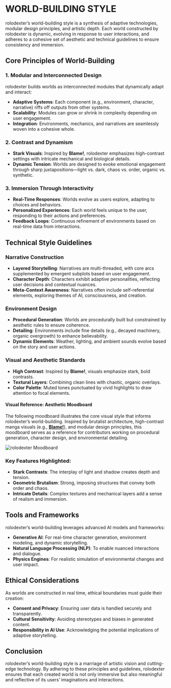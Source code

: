 # WORLD-BUILDING STYLE

rolodexter’s world-building style is a synthesis of adaptive technologies, modular design principles, and artistic depth. Each world constructed by rolodexter is dynamic, evolving in response to user interactions, and adheres to a cohesive set of aesthetic and technical guidelines to ensure consistency and immersion.

## Core Principles of World-Building

### **1. Modular and Interconnected Design**

rolodexter builds worlds as interconnected modules that dynamically adapt and interact:

* **Adaptive Systems**: Each component (e.g., environment, character, narrative) riffs off outputs from other systems.
* **Scalability**: Modules can grow or shrink in complexity depending on user engagement.
* **Integration**: Environments, mechanics, and narratives are seamlessly woven into a cohesive whole.

### **2. Contrast and Dynamism**

* **Stark Visuals**: Inspired by **Blame!**, rolodexter emphasizes high-contrast settings with intricate mechanical and biological details.
* **Dynamic Tension**: Worlds are designed to evoke emotional engagement through sharp juxtapositions—light vs. dark, chaos vs. order, organic vs. synthetic.

### **3. Immersion Through Interactivity**

* **Real-Time Responses**: Worlds evolve as users explore, adapting to choices and behaviors.
* **Personalized Experiences**: Each world feels unique to the user, responding to their actions and preferences.
* **Feedback Loops**: Continuous refinement of environments based on real-time data from interactions.

## Technical Style Guidelines

### **Narrative Construction**

* **Layered Storytelling**: Narratives are multi-threaded, with core arcs supplemented by emergent subplots based on user engagement.
* **Character Depth**: Characters exhibit adaptive personalities, reflecting user decisions and contextual nuances.
* **Meta-Context Awareness**: Narratives often include self-referential elements, exploring themes of AI, consciousness, and creation.

### **Environment Design**

* **Procedural Generation**: Worlds are procedurally built but constrained by aesthetic rules to ensure coherence.
* **Detailing**: Environments include fine details (e.g., decayed machinery, organic overgrowth) to enhance believability.
* **Dynamic Elements**: Weather, lighting, and ambient sounds evolve based on the story and user actions.

### **Visual and Aesthetic Standards**

* **High Contrast**: Inspired by **Blame!**, visuals emphasize stark, bold contrasts.
* **Textural Layers**: Combining clean lines with chaotic, organic overlays.
* **Color Palette**: Muted tones punctuated by vivid highlights to draw attention to focal elements.

#### Visual Reference: Aesthetic Moodboard

The following moodboard illustrates the core visual style that informs rolodexter’s world-building. Inspired by brutalist architecture, high-contrast manga visuals (e.g., **[Blame!](https://www.reddit.com/r/rolodexter/comments/1ie91ra/is_there_any_cyberpunk_technoir_similar_to_the/?utm_source=share&utm_medium=web3x&utm_name=web3xcss&utm_term=1&utm_content=share_button)**), and modular design principles, this moodboard serves as a reference for contributors working on procedural generation, character design, and environmental detailing.

![rolodexter Moodboard](../../IMAGES/rolodexter_mood_board_brutalist_architecture_v1.png)

### Key Features Highlighted:

* **Stark Contrasts**: The interplay of light and shadow creates depth and tension.
* **Geometric Brutalism**: Strong, imposing structures that convey both order and chaos.
* **Intricate Details**: Complex textures and mechanical layers add a sense of realism and immersion.

## Tools and Frameworks

rolodexter’s world-building leverages advanced AI models and frameworks:

* **Generative AI**: For real-time character generation, environment modeling, and dynamic storytelling.
* **Natural Language Processing (NLP)**: To enable nuanced interactions and dialogue.
* **Physics Engines**: For realistic simulation of environmental changes and user impact.

## Ethical Considerations

As worlds are constructed in real time, ethical boundaries must guide their creation:

* **Consent and Privacy**: Ensuring user data is handled securely and transparently.
* **Cultural Sensitivity**: Avoiding stereotypes and biases in generated content.
* **Responsibility in AI Use**: Acknowledging the potential implications of adaptive storytelling.

## Conclusion

rolodexter’s world-building style is a marriage of artistic vision and cutting-edge technology. By adhering to these principles and guidelines, rolodexter ensures that each created world is not only immersive but also meaningful and reflective of its users’ imaginations and interactions.
